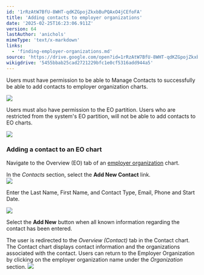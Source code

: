 ```yaml
---
id: '1rRzAtW7BfU-8WHT-qdKZGpojZkxbBuPQAxO4jCEfoFA'
title: 'Adding contacts to employer organizations'
date: '2025-02-25T16:23:06.911Z'
version: 64
lastAuthor: 'anichols'
mimeType: 'text/x-markdown'
links:
  - 'finding-employer-organizations.md'
source: 'https://drive.google.com/open?id=1rRzAtW7BfU-8WHT-qdKZGpojZkxbBuPQAxO4jCEfoFA'
wikigdrive: '5455bbab25cad2721229bfc1e0cf5316add944a5'
---
```

Users must have permission to be able to Manage Contacts to successfully be able to add contacts to employer organization charts.

![](../adding-contacts-to-employer-organizations.assets/feff827d19909973400a5eeb651d058a.png)

Users must also have permission to the EO partition. Users who are restricted from the system's EO partition, will not be able to add contacts to EO charts.

![](../adding-contacts-to-employer-organizations.assets/7facad7e31ce0c374fa541caa1241c33.png)

### Adding a contact to an EO chart

Navigate to the Overview (EO) tab of an [employer organization](finding-employer-organizations.md) chart.

In the *Contacts* section, select the **Add New Contact** link.  
![](../adding-contacts-to-employer-organizations.assets/a6735fd85a5d1c1c422dc5f9567ccfd3.png)

Enter the Last Name, First Name, and Contact Type, Email, Phone and Start Date.

![](../adding-contacts-to-employer-organizations.assets/b52bc2c58fe894c37a87ef56a9d46a08.png)

Select the **Add New** button when all known information regarding the contact has been entered.

The user is redirected to the *Overview (Contact)* tab in the Contact chart. The Contact chart displays contact information and the organizations associated with the contact. Users can return to the Employer Organization by clicking on the employer organization name under the *Organization* section.
![](../adding-contacts-to-employer-organizations.assets/5d970400bc6425a965362f3598e7b672.png)
